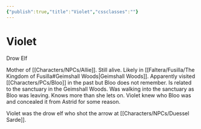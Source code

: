 ```yaml
---
{"publish":true,"title":"Violet","cssclasses":""}
---
```



# Violet

Drow Elf

Mother of [[Characters/NPCs/Allie]]. Still alive. Likely in [[Faltera/Fusilla/The Kingdom of Fusilla#Geimshall Woods\|Geimshall Woods]]. Apparently visited [[Characters/PCs/Bloo]] in the past but Bloo does not remember. Is related to the sanctuary in the Geimshall Woods. Was walking into the sanctuary as Bloo was leaving. Knows more than she lets on. Violet knew who Bloo was and concealed it from Astrid for some reason.

Violet was the drow elf who shot the arrow at [[Characters/NPCs/Duessel Sarde]].
